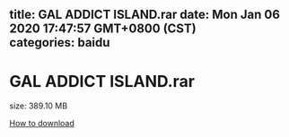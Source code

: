 
title: GAL ADDICT ISLAND.rar
date: Mon Jan 06 2020 17:47:57 GMT+0800 (CST)    
categories: baidu
---

# GAL ADDICT ISLAND.rar
size: 389.10 MB
 
 

[How to download](https://bpcam.bemobtrk.com/go/2ceec3aa-1ca2-46d6-b9ff-aaa5c184517c?jno=4163)
